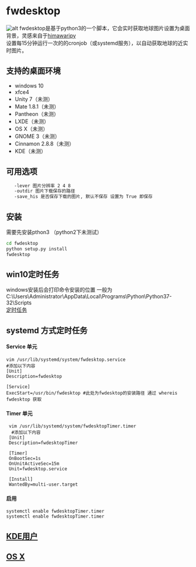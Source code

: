 # fwdesktop
![alt](https://github.com/wanghuiwen1/fwdesktop/blob/master/fwdesktop-201908310915.png?raw=true)
fwdesktop是基于python3的一个脚本，它会实时获取地球图片设置为桌面背景，灵感来自于[himawaripy](https://github.com/boramalper/himawaripy)<br>
设置每15分钟运行一次的的cronjob（或systemd服务），以自动获取地球的近实时图片。
##  支持的桌面环境
  * windows 10
  * xfce4
  * Unity 7（未测）
  * Mate 1.8.1（未测）
  * Pantheon（未测）
  * LXDE（未测）
  * OS X（未测）
  * GNOME 3（未测）
  * Cinnamon 2.8.8（未测）
  * KDE（未测）
##  可用选项
  ```bash 
     -lever 图片分辨率 2 4 8 
     -outdir 图片下载保存的路径
     -save_his 是否保存下载的图片, 默认不保存 设置为 True 即保存
  ```
## 安装
  需要先安装pthon3 （python2下未测试）
  ```Bash
  cd fwdesktop
  python setup.py install
  fwdesktop
  ```
## win10定时任务
windows安装后会打印命令安装的位置 一般为 C:\Users\Administrator\AppData\Local\Programs\Python\Python37-32\Scripts<br>
[定时任务](https://blog.csdn.net/xielifu/article/details/81016220)

## systemd 方式定时任务
####   Service 单元
    vim /usr/lib/systemd/system/fwdesktop.service
    #添加以下内容    
    [Unit]
    Description=fwdesktop
    
    [Service]
    ExecStart=/usr/bin/fwdesktop #此处为fwdesktop的安装路径 通过 whereis fwdesktop 获取
#### Timer 单元
     vim /usr/lib/systemd/system/fwdesktopTimer.timer
      #添加以下内容    
     [Unit]
     Description=fwdesktopTimer
    
     [Timer]
     OnBootSec=1s
     OnUnitActiveSec=15m
     Unit=fwdesktop.service
    
     [Install]
     WantedBy=multi-user.target
#### 启用
    systemctl enable fwdesktopTimer.timer
    systemctl enable fwdesktopTimer.timer

##  [KDE用户](https://github.com/boramalper/himawaripy#for-kde-users)
##  [OS X](https://github.com/boramalper/himawaripy#for-mac-osx-users)

